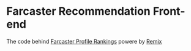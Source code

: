 # Farcaster Recommendation Front-end

The code behind [Farcaster Profile Rankings](https://cast.k3l.io/) powere by [Remix](https://remix.run/docs)
